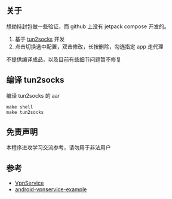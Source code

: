 ## 关于

想劫持封包做一些验证，而 github 上没有 jetpack compose 开发的。
1. 基于 [tun2socks](https://github.com/xjasonlyu/tun2socks) 开发
2. 点击切换选中配置，双击修改，长按删除，勾选指定 app 走代理

不提供编译成品，以及目前有些细节问题暂不修复

## 编译 tun2socks

编译 tun2socks 的 aar

```
make shell
make tun2socks
```

## 免责声明

本程序进攻学习交流参考，请勿用于非法用户

## 参考

- [VpnService](https://developer.android.google.cn/guide/topics/connectivity/vpn#lifecycle)
- [android-vpnservice-example](https://github.com/mightofcode/android-vpnservice-example)
